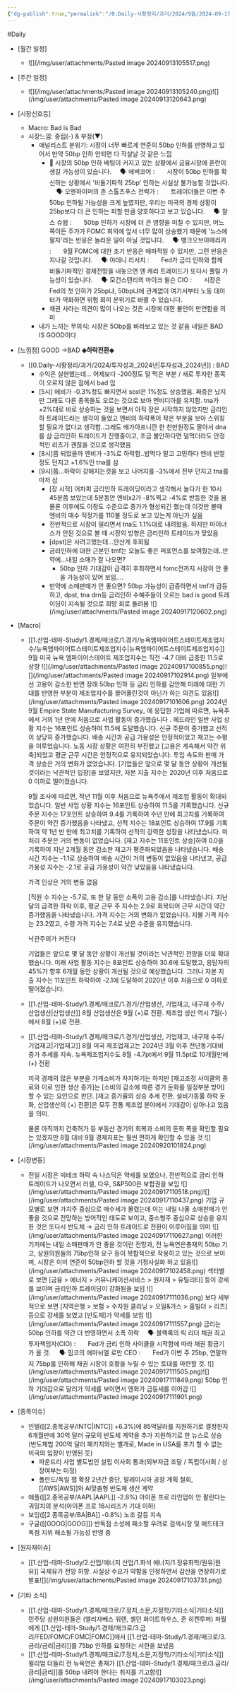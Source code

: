```yaml
---
{"dg-publish":true,"permalink":"/0.Daily-시황정리/과거/2024/9월/2024-09-17/","created":"2024-09-17T09:32:47.566+09:00","updated":"2025-06-03T20:08:44.129+09:00"}
---
```


#Daily 

- [월간 일정]
	- ![](/img/user/attachments/Pasted image 20240913105517.png)

- [주간 일정]
	- ![](/img/user/attachments/Pasted image 20240913105240.png)![](/img/user/attachments/Pasted image 20240913120643.png)



- [시장신호등]
	- Macro: Bad is Bad
	- 시장느낌:  중립(-) & 부정(▼)
		- 애널리스트 분위기: 시장이 너무 빠르게 연준의 50bp 인하를 반영하고 있어서 만약 50bp 인하 안되면 다 작살날 것 같은 느낌
			-  🎯 시장의 50bp 인하 베팅이 커지고 있는 상황에서 금융시장에 혼란이 생길 가능성이 있습니다.
			    🗣 에버코어 :
			      시장이 50bp 인하를 확신하는 상황에서 '비둘기파적 25bp' 인하는 사실상 불가능할 것입니다. 
			    🗣 오펜하이머의 존 스톨츠푸스 전략가 :
			      트레이더들은 이번 주 50bp 인하될 가능성을 크게 높였지만, 우리는 미국의 경제 상황이 25bp보다 더 큰 인하는 피할 만큼 양호하다고 보고 있습니다. 
			    🗣 찰스 슈왑 :
			      50bp 인하가 시장에 더 큰 영향을 미칠 수 있지만, 어느 쪽이든 주가가 FOMC 회의에 앞서 너무 많이 상승했기 때문에 '뉴스에 팔자'라는 반응은 놀라운 일이 아닐 것입니다. 
			    🗣 뱅크오브아메리카 :
			      9월 FOMC에 대한 초기 반응은 매파적일 수 있지만, 그런 반응은 지나갈 것입니다. 
			    🗣 야데니 리서치 :
			      Fed가 금리 인하와 함께 비둘기파적인 경제전망을 내놓으면 엔 캐리 트레이드가 또다시 풀릴 가능성이 있습니다. 
			    🗣 모건스탠리의 마이크 윌슨 CIO :
			      시장은 Fed의 첫 인하가 25bp냐, 50bp냐에 관계없이 여기서부터 노동 데이터가 약화하면 위험 회피 분위기로 바뀔 수 있습니다. 
			- 채권 사라는 의견이 많이 나오는 것은 시장에 대한 불안이 만연함을 의미
		- 내가 느끼는 무의식: 시장은 5Obp를 바라보고 있는 것 같음 내일은 BAD IS GOOD이다


- [느낌점] GOOD →BAD **◈하락전환◈**
	- [[0.Daily-시황정리/과거/2024/투자성과_2024년\|투자성과_2024년]] : BAD
		- 수익은 실현했는데... 어제보다 -200정도 덜 먹은 부분 / 새로 투자한 종목이 오르지 않은 점에서 bad 임
		- [5시] 에비가 -0.3%정도 빠지면서 soxl은 1%정도 상승했음. 짜증은 났지만 그래도 다른 종목들도 오르는 것으로 보아 엔비디아를 유지함. tna가 +2%대로 바로 상승하는 것을 보면서 아직 장은 시작하지 않았지만 금리인하 트레이드라는 생각이 들었고 엔비의 하락폭이 작은 부분을 보아 스위칭할 필요가 없다고 생각함..그래도 배가아프니깐 한 천만원정도 팔아서 dna를 삼
		  금리인하 트레이드가 진행중이고, 조금 불안하다면 덜먹더라도 안정적인 리츠가 괜찮을 것으로 생각했음
		- [8시]쯤 되었을까 엔비가 -3%로 하락함..밥먹다 말고 고민하다 엔비 반절 정도 던지고 +1.6%인 tna를 삼
		- [9시]쯤...하락이 강해지는것을 보고 나머지를 -3%에서 전부 던지고 tna를 마저 삼
			- [장 시작] 어차피 금리인하 트레이딩이라고 생각해서 놀다가 한 10시 45분쯤 보았는데 5분동안 엔비x2가 -8%찍고 -4%로 반등한 것을 봄 물론 이후에도 이정도 수준으로 종가가 형성되긴 했는데 이것만 볼때 엔비의 매수 적정가를 110불 정도로 보고 있는게 아닌가 싶음
			- 전반적으로 시장이 밀리면서 tna도 1.1%대로 내려왔음. 하지만 마이너스가 안된 것으로 볼 때 시장의 방향은 금리인하 트레이드가 맞았음 
			- [dpst]은 사려고했는데...안산게 후회됨
			- 금리인하에 대한 근본인 tmf는 오늘도 좋은 퍼포먼스를 보여줬는데..만약에...내일 소매가 잘 나오면?
				- 50bp 인하 기대감이 급격히 후최하면서 fomc전까지 시장이 안 좋을 가능성이 있어 보임....
			- 만약에 소매판매가 안 좋으면? 50bp 가능성이 급증하면서 tmf가 급등하고, dpst, tna drn등 금리인하 수혜주들이 오르는 bad is good 트레이딩이 지속될 것으로 희망 회로 돌려봄 
				  ![](/img/user/attachments/Pasted image 20240917120602.png)



- [Macro]
	- [[1.산업-테마-Study/1.경제/매크로/1.경기/뉴욕앰파이어트스테이트제조업지수/뉴욕앰파이어트스테이트제조업지수\|뉴욕앰파이어트스테이트제조업지수]]  9월 미국 뉴욕 엠파이어스테이트 제조업지수는 직전 -4.7 대비 급증한 11.5로 상향  ![](/img/user/attachments/Pasted image 20240917100855.png)![](/img/user/attachments/Pasted image 20240917102914.png)
	  일부에선 고용이 감소한 반면 장래 50bp 인하 등 금리 인하를 감안해 미래에 대한 기대를 반영한 부분이 제조업지수를 끌어올린것이 아닌가 하는 의견도 있음![](/img/user/attachments/Pasted image 20240917101606.png)
		2024년 9월 Empire State Manufacturing Survey_ 에 응답한 기업에 따르면, 뉴욕주에서 거의 1년 만에 처음으로 사업 활동이 증가했습니다 . 헤드라인 일반 사업 상황 지수는 16포인트 상승하여 11.5에 도달했습니다. 신규 주문이 증가했고 선적이 상당히 증가했습니다. 배송 시간과 공급 가용성은 안정적이었고 재고는 수평을 이루었습니다. 노동 시장 상황은 여전히 ​​부진했고 [고용은 계속해서 약간 위축]되었고 평균 근무 시간은 안정적으로 유지되었습니다. 투입 속도와 판매 가격 상승은 거의 변화가 없었습니다. [기업들은 앞으로 몇 달 동안 상황이 개선될 것이라는 낙관적인 입장]을 보였지만, 자본 지출 지수는 2020년 이후 처음으로 0 이하로 떨어졌습니다.
		
		9월 조사에 따르면, 작년 11월 이후 처음으로 뉴욕주에서 제조업 활동이 확대되었습니다. 일반 사업 상황 지수는 16포인트 상승하여 11.5를 기록했습니다. 신규 주문 지수는 17포인트 상승하여 9.4를 기록하여 수년 만에 최고치를 기록하여 주문이 약간 증가했음을 나타냈고, 선적 지수는 18포인트 상승하여 17.9를 기록하여 약 1년 반 만에 최고치를 기록하여 선적의 강력한 성장을 나타냈습니다. 미처리 주문은 거의 변동이 없었습니다. [재고 지수는 11포인트 상승]하여 0.0을 기록하여 지난 2개월 동안 감소한 재고가 평준화되었음을 나타냈습니다. 배송 시간 지수는 -1.1로 상승하여 배송 시간이 거의 변동이 없었음을 나타냈고, 공급 가용성 지수는 -2.1로 공급 가용성이 약간 낮았음을 나타냈습니다.
		
		가격 인상은 거의 변동 없음
		
		[직원 수 지수는 -5.7로, 또 한 달 동안 소폭의 고용 감소]를 나타냈습니다. 지난달의 급격한 하락 이후, 평균 근무 주 지수는 2.9로 회복되어 근무 시간이 약간 증가했음을 나타냈습니다. 가격 지수는 거의 변화가 없었습니다. 지불 가격 지수는 23.2였고, 수령 가격 지수는 7.4로 낮은 수준을 유지했습니다.
		 
		낙관주의가 커진다
		
		기업들은 앞으로 몇 달 동안 상황이 개선될 것이라는 낙관적인 전망을 더욱 확대했습니다. 미래 사업 활동 지수는 8포인트 상승하여 30.6에 도달했고, 응답자의 45%가 향후 6개월 동안 상황이 개선될 것으로 예상했습니다. 그러나 자본 지출 지수는 11포인트 하락하여 -2.1에 도달하여 2020년 이후 처음으로 0 이하로 떨어졌습니다.
		
	- [[1.산업-테마-Study/1.경제/매크로/1.경기/산업생산, 기업재고, 내구재 수주/산업생산\|산업생산]] 8월 산업생산은 9월 (+)로 전환. 제조업 생산 역시 7월(-)에서 8월 (+)로 전환. 
	- [[1.산업-테마-Study/1.경제/매크로/1.경기/산업생산, 기업재고, 내구재 수주/기업재고\|기업재고]] 8월 미국 제조업재고는 2024년 3월 이후 전년동기대비 증가 추세를 지속. 뉴욕제조업지수도 8월 -4.7pt에서 9월 11.5pt로 10개월만에 (+) 전환
		
		미국 경제의 많은 부분을 가계소비가 차지하기는 하지만 [재고조정 사이클의 종료와 이로 인한 생산 증가]는 [소비의 감소에 따른 경기 둔화를 일정부분 방어]할 수 있는 요인으로 판단. [재고 증가율의 상승 추세 전환, 설비가동률 하락 둔화, 산업생산의 (+) 전환]은 모두 전통 제조업 분야에서 기대감이 살아나고 있음을 의미. 
		
		물론 아직까지 건축허가 등 부동산 경기의 회복과 소비의 둔화 폭을 확인할 필요는 있겠지만 8월 대비 9월 경제지표는 훨씬 편하게 확인할 수 있을 것
		![](/img/user/attachments/Pasted image 20240920101824.png)

- [시장변동]
	- 전일 시장은 빅테크 하락 속 나스닥은 약세를 보였으나, 전반적으로 금리 인하 트레이드가 나오면서 러셀, 다우, S&P500은 보합권을 보임
	  ![](/img/user/attachments/Pasted image 20240917110518.png)![](/img/user/attachments/Pasted image 20240917110437.png)
	  기업 규모별로 보면 가치주 중심으로 매수세가 몰렸는데 이는 내일 나올 소매판매가 안 좋을 것으로 전망하는 방어적인 태도로 보이고, 중소형주 중심으로 상승을 유지한 것은 또다시 반도체 → 금리 인하 트레이드로 전환이 이루어짐을 의미 
	  ![](/img/user/attachments/Pasted image 20240917110627.png)
	  이러한 기저에는 내일 소매판매가 안 좋을 것이란 전망과, 전 뉴욕연은총재의 50bp 기고, 상원의원들의 75bp인하 요구 등이 복합적으로 작용하고 있는 것으로 보이며, 시장은 이미 연준이 50bp인하 할 것을 기정사실화 하고 있음![](/img/user/attachments/Pasted image 20240917102458.png)
	  섹터별로 보면 [금융 > 에너지 > 커뮤니케이션서비스 > 원자재 > 유틸리티] 등이 강세를 보이며 금리인하 트레이딩이 강화됨을 보임
	  ![](/img/user/attachments/Pasted image 20240917111036.png)
	  보다 세부적으로 보면 [지역은행 > 보험 > 수자원 클리닝 > 오일&가스  > 홈빌더 > 리츠] 등으로 강세를 보였고 [반도체]가 약세를 보임
	  ![](/img/user/attachments/Pasted image 20240917111557.png)
	  금리는 50bp 인하를 약간 더 반영하면서 소폭 하락
	      🗣 블랙록의 릭 리더 채권 최고투자책임자(CIO) :
		      Fed가 금리 인하 사이클을 시작함에 따라 채권 황금기가 올 것. 
	    🗣 핌코의 에마뉘엘 로만 CEO :
		      Fed가 이번 주 25bp, 연말까지 75bp를 인하해 채권 시장이 호황을 누릴 수 있는 토대를 마련할 것.
	  ![](/img/user/attachments/Pasted image 20240917111505.png)![](/img/user/attachments/Pasted image 20240917111849.png)
	  50bp 인하 기대감으로 달러가 약세를 보이면서 엔화가 급등세를 이어감
	 ![](/img/user/attachments/Pasted image 20240917111901.png)


- [종목이슈]
	- 인텔([[2.종목공부/INTC\|INTC]] +6.3%)에 85억달러를 지원하기로 결정한지 6개월만에 30억 달러 규모의 반도체 계약을 추가 지원하기로 한 뉴스로 상승(반도체법 200억 달러 패키지와는 별개로, Made in USA를 포기 할 수 없는 미국의 입장이 반영된 듯)
		- 파운드리 사업 별도법인 설립 이사회 통과(외부자금 조달 / 독립이사회 / 상장여부는 미정)
		- 폴란드/독일 팹 확장 2년간 중단, 말레이시아 공장 계획 철회, [[AWS\|AWS]]와 AI맞춤형 반도체 생산 계약
	- 애플([[2.종목공부/AAPL\|AAPL]] -2.8%) 아이폰 프로 라인업이 안 팔린다는 궈밍치의 분석(아이폰 프로 16시리즈가 기대 이하) 
	- 보잉([[2.종목공부/BA\|BA]] -0.8%) 노조 갈등 지속
	- 구글([[GOOG\|GOOG]]) 반독점 소성에 패소할 우려로 검색시장 및 애드테크 독점 지위 해소될 가능성 반영 중


- [원자재이슈]
	- [[1.산업-테마-Study/2.산업/에너지 산업/1.화석 에너지/1.정유화학/원유\|원유]] 국제유가 전망 하향. 사실상 수요가 약함을 인정하면서 감산을 연장하기로 발표![](/img/user/attachments/Pasted image 20240917103731.png)


- [기타 소식]
	- [[1.산업-테마-Study/1.경제/매크로/7.정치,소문,지정학/기타소식\|기타소식]] 민주당 상원의원들은 (엘리자베스 워렌, 셸던 화이트하우스, 존 히켄루퍼) 파월에게 [[1.산업-테마-Study/1.경제/매크로/3.금리/FED/FOMC/FOMC\|FOMC]]에서 [[1.산업-테마-Study/1.경제/매크로/3.금리/금리\|금리]]를 75bp 인하를 요청하는 서한을 보냈음
	- [[1.산업-테마-Study/1.경제/매크로/7.정치,소문,지정학/기타소식\|기타소식]]  윌리엄 더들리 전 뉴욕연은 총재가 [[1.산업-테마-Study/1.경제/매크로/3.금리/금리\|금리]]를 50bp 내려야 한다는 취지를 기고함![](/img/user/attachments/Pasted image 20240917103023.png)

